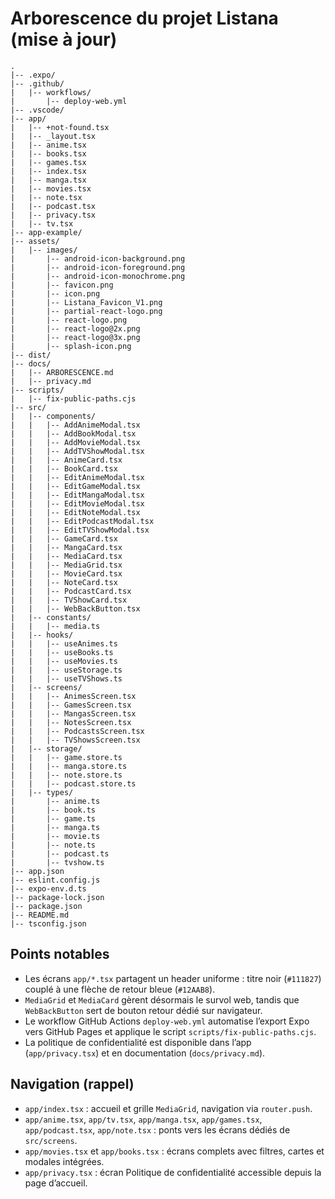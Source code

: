 # Arborescence du projet Listana (mise à jour)

```
.
|-- .expo/
|-- .github/
|   |-- workflows/
|       |-- deploy-web.yml
|-- .vscode/
|-- app/
|   |-- +not-found.tsx
|   |-- _layout.tsx
|   |-- anime.tsx
|   |-- books.tsx
|   |-- games.tsx
|   |-- index.tsx
|   |-- manga.tsx
|   |-- movies.tsx
|   |-- note.tsx
|   |-- podcast.tsx
|   |-- privacy.tsx
|   |-- tv.tsx
|-- app-example/
|-- assets/
|   |-- images/
|       |-- android-icon-background.png
|       |-- android-icon-foreground.png
|       |-- android-icon-monochrome.png
|       |-- favicon.png
|       |-- icon.png
|       |-- Listana_Favicon_V1.png
|       |-- partial-react-logo.png
|       |-- react-logo.png
|       |-- react-logo@2x.png
|       |-- react-logo@3x.png
|       |-- splash-icon.png
|-- dist/
|-- docs/
|   |-- ARBORESCENCE.md
|   |-- privacy.md
|-- scripts/
|   |-- fix-public-paths.cjs
|-- src/
|   |-- components/
|   |   |-- AddAnimeModal.tsx
|   |   |-- AddBookModal.tsx
|   |   |-- AddMovieModal.tsx
|   |   |-- AddTVShowModal.tsx
|   |   |-- AnimeCard.tsx
|   |   |-- BookCard.tsx
|   |   |-- EditAnimeModal.tsx
|   |   |-- EditGameModal.tsx
|   |   |-- EditMangaModal.tsx
|   |   |-- EditMovieModal.tsx
|   |   |-- EditNoteModal.tsx
|   |   |-- EditPodcastModal.tsx
|   |   |-- EditTVShowModal.tsx
|   |   |-- GameCard.tsx
|   |   |-- MangaCard.tsx
|   |   |-- MediaCard.tsx
|   |   |-- MediaGrid.tsx
|   |   |-- MovieCard.tsx
|   |   |-- NoteCard.tsx
|   |   |-- PodcastCard.tsx
|   |   |-- TVShowCard.tsx
|   |   |-- WebBackButton.tsx
|   |-- constants/
|   |   |-- media.ts
|   |-- hooks/
|   |   |-- useAnimes.ts
|   |   |-- useBooks.ts
|   |   |-- useMovies.ts
|   |   |-- useStorage.ts
|   |   |-- useTVShows.ts
|   |-- screens/
|   |   |-- AnimesScreen.tsx
|   |   |-- GamesScreen.tsx
|   |   |-- MangasScreen.tsx
|   |   |-- NotesScreen.tsx
|   |   |-- PodcastsScreen.tsx
|   |   |-- TVShowsScreen.tsx
|   |-- storage/
|   |   |-- game.store.ts
|   |   |-- manga.store.ts
|   |   |-- note.store.ts
|   |   |-- podcast.store.ts
|   |-- types/
|       |-- anime.ts
|       |-- book.ts
|       |-- game.ts
|       |-- manga.ts
|       |-- movie.ts
|       |-- note.ts
|       |-- podcast.ts
|       |-- tvshow.ts
|-- app.json
|-- eslint.config.js
|-- expo-env.d.ts
|-- package-lock.json
|-- package.json
|-- README.md
|-- tsconfig.json
```

## Points notables
- Les écrans `app/*.tsx` partagent un header uniforme : titre noir (`#111827`) couplé à une flèche de retour bleue (`#12AAB8`).
- `MediaGrid` et `MediaCard` gèrent désormais le survol web, tandis que `WebBackButton` sert de bouton retour dédié sur navigateur.
- Le workflow GitHub Actions `deploy-web.yml` automatise l’export Expo vers GitHub Pages et applique le script `scripts/fix-public-paths.cjs`.
- La politique de confidentialité est disponible dans l’app (`app/privacy.tsx`) et en documentation (`docs/privacy.md`).

## Navigation (rappel)
- `app/index.tsx` : accueil et grille `MediaGrid`, navigation via `router.push`.
- `app/anime.tsx`, `app/tv.tsx`, `app/manga.tsx`, `app/games.tsx`, `app/podcast.tsx`, `app/note.tsx` : ponts vers les écrans dédiés de `src/screens`.
- `app/movies.tsx` et `app/books.tsx` : écrans complets avec filtres, cartes et modales intégrées.
- `app/privacy.tsx` : écran Politique de confidentialité accessible depuis la page d’accueil.
